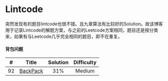 # Lintcode

突然发现有的题目lintcode也很不错。且九章算法有比较好的Solution。故该博客用于记录Lintcode的解题方案，与之前的Leetcode方案相同，题目还是按分类来，如果有与Leetcode几乎完全相同的题目，即不在重复。 

#### 背包问题 

| # | Title | Solution | Difficulty |
|:-:| :---: | :------: | :--------: |
| 92| [BackPack](https://github.com/xcTorres/Lintcode/blob/master/92.Backpack.md)|31%|Medium|